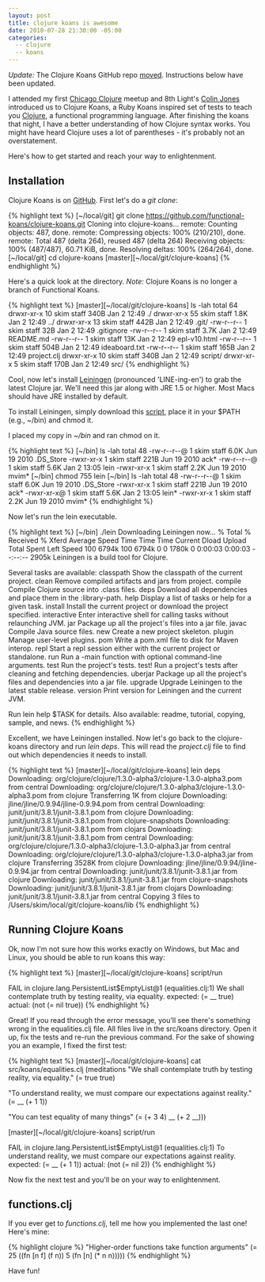 ```yaml
---
layout: post
title: clojure koans is awesome
date: 2010-07-28 21:30:00 -05:00
categories:
  -- clojure
  -- koans
---
```


*Update:* The Clojure Koans GitHub repo [moved](https://github.com/functional-koans/clojure-koans).  Instructions below have been updated.

I attended my first [Chicago Clojure](http://www.meetup.com/Chicago-Clojure/) meetup and 8th Light's [Colin Jones](http://twitter.com/trptcolin) introduced us to Clojure Koans, a Ruby Koans inspired set of tests to teach you [Clojure](http://clojure.org/), a functional programming language.  After finishing the koans that night, I have a better understanding of how Clojure syntax works.  You might have heard Clojure uses a lot of parentheses - it's probably not an overstatement.

Here's how to get started and reach your way to enlightenment.

## Installation

Clojure Koans is on [GitHub](https://github.com/functional-koans/clojure-koans).  First let's do a *git clone*:

{% highlight text %}
[~/local/git] git clone https://github.com/functional-koans/clojure-koans.git
Cloning into clojure-koans...
remote: Counting objects: 487, done.
remote: Compressing objects: 100% (210/210), done.
remote: Total 487 (delta 264), reused 487 (delta 264)
Receiving objects: 100% (487/487), 60.71 KiB, done.
Resolving deltas: 100% (264/264), done.
[~/local/git] cd clojure-koans
[master][~/local/git/clojure-koans]
{% endhighlight %}

Here's a quick look at the directory.  *Note:* Clojure Koans is no longer a branch of Functional Koans.

{% highlight text %}
[master][~/local/git/clojure-koans] ls -lah
total 64
drwxr-xr-x  10 skim  staff   340B Jan  2 12:49 ./
drwxr-xr-x  55 skim  staff   1.8K Jan  2 12:49 ../
drwxr-xr-x  13 skim  staff   442B Jan  2 12:49 .git/
-rw-r--r--   1 skim  staff    32B Jan  2 12:49 .gitignore
-rw-r--r--   1 skim  staff   3.7K Jan  2 12:49 README.md
-rw-r--r--   1 skim  staff    13K Jan  2 12:49 epl-v10.html
-rw-r--r--   1 skim  staff   504B Jan  2 12:49 ideaboard.txt
-rw-r--r--   1 skim  staff   165B Jan  2 12:49 project.clj
drwxr-xr-x  10 skim  staff   340B Jan  2 12:49 script/
drwxr-xr-x   5 skim  staff   170B Jan  2 12:49 src/
{% endhighlight %}

Cool, now let's install [Leiningen](http://github.com/technomancy/leiningen) (pronounced 'LINE-ing-en') to grab the latest Clojure jar.  We'll need this jar along with JRE 1.5 or higher.  Most Macs should have JRE installed by default.

To install Leiningen, simply download this [script](https://github.com/technomancy/leiningen/raw/stable/bin/lein), place it in your $PATH (e.g., ~/bin) and chmod it.

I placed my copy in *~/bin* and ran chmod on it.

{% highlight text %}
[~/bin] ls -lah
total 48
-rw-r--r--@ 1 skim  staff   6.0K Jun 19  2010 .DS_Store
-rwxr-xr-x  1 skim  staff   221B Jun 19  2010 ack*
-rw-r--r--@ 1 skim  staff   5.6K Jan  2 13:05 lein
-rwxr-xr-x  1 skim  staff   2.2K Jun 19  2010 mvim*
[~/bin] chmod 755 lein
[~/bin] ls -lah
total 48
-rw-r--r--@ 1 skim  staff   6.0K Jun 19  2010 .DS_Store
-rwxr-xr-x  1 skim  staff   221B Jun 19  2010 ack*
-rwxr-xr-x@ 1 skim  staff   5.6K Jan  2 13:05 lein*
-rwxr-xr-x  1 skim  staff   2.2K Jun 19  2010 mvim*
{% endhighlight %}

Now let's run the lein executable.

{% highlight text %}
[~/bin] ./lein
Downloading Leiningen now...
  % Total    % Received % Xferd  Average Speed   Time    Time     Time  Current
                                 Dload  Upload   Total   Spent    Left  Speed
100 6794k  100 6794k    0     0  1780k      0  0:00:03  0:00:03 --:--:-- 2905k
Leiningen is a build tool for Clojure.

Several tasks are available:
classpath   Show the classpath of the current project.
clean       Remove compiled artifacts and jars from project.
compile     Compile Clojure source into .class files.
deps        Download all dependencies and place them in the :library-path.
help        Display a list of tasks or help for a given task.
install     Install the current project or download the project specified.
interactive Enter interactive shell for calling tasks without relaunching JVM.
jar         Package up all the project's files into a jar file.
javac       Compile Java source files.
new         Create a new project skeleton.
plugin      Manage user-level plugins.
pom         Write a pom.xml file to disk for Maven interop.
repl        Start a repl session either with the current project or standalone.
run         Run a -main function with optional command-line arguments.
test        Run the project's tests.
test!       Run a project's tests after cleaning and fetching dependencies.
uberjar     Package up all the project's files and dependencies into a jar file.
upgrade     Upgrade Leiningen to the latest stable release.
version     Print version for Leiningen and the current JVM.

Run lein help $TASK for details.
Also available: readme, tutorial, copying, sample, and news.
{% endhighlight %}

Excellent, we have Leiningen installed.  Now let's go back to the clojure-koans directory and run *lein deps*.  This will read the *project.clj* file to find out which dependencies it needs to install.

{% highlight text %}
[master][~/local/git/clojure-koans] lein deps
Downloading: org/clojure/clojure/1.3.0-alpha3/clojure-1.3.0-alpha3.pom from central
Downloading: org/clojure/clojure/1.3.0-alpha3/clojure-1.3.0-alpha3.pom from clojure
Transferring 1K from clojure
Downloading: jline/jline/0.9.94/jline-0.9.94.pom from central
Downloading: junit/junit/3.8.1/junit-3.8.1.pom from clojure
Downloading: junit/junit/3.8.1/junit-3.8.1.pom from clojure-snapshots
Downloading: junit/junit/3.8.1/junit-3.8.1.pom from clojars
Downloading: junit/junit/3.8.1/junit-3.8.1.pom from central
Downloading: org/clojure/clojure/1.3.0-alpha3/clojure-1.3.0-alpha3.jar from central
Downloading: org/clojure/clojure/1.3.0-alpha3/clojure-1.3.0-alpha3.jar from clojure
Transferring 3528K from clojure
Downloading: jline/jline/0.9.94/jline-0.9.94.jar from central
Downloading: junit/junit/3.8.1/junit-3.8.1.jar from clojure
Downloading: junit/junit/3.8.1/junit-3.8.1.jar from clojure-snapshots
Downloading: junit/junit/3.8.1/junit-3.8.1.jar from clojars
Downloading: junit/junit/3.8.1/junit-3.8.1.jar from central
Copying 3 files to /Users/skim/local/git/clojure-koans/lib
{% endhighlight %}

## Running Clojure Koans

Ok, now I'm not sure how this works exactly on Windows, but Mac and Linux, you should be able to run koans this way:

{% highlight text %}
[master][~/local/git/clojure-koans] script/run

FAIL in clojure.lang.PersistentList$EmptyList@1 (equalities.clj:1)
We shall contemplate truth by testing reality, via equality.
expected: (= __ true)
  actual: (not (= nil true))
{% endhighlight %}

Great!  If you read through the error message, you'll see there's something wrong in the equalities.clj file.  All files live in the src/koans directory.  Open it up, fix the tests and re-run the previous command.  For the sake of showing you an example, I fixed the first test:

{% highlight text %}
[master][~/local/git/clojure-koans] cat src/koans/equalities.clj
(meditations
  "We shall contemplate truth by testing reality, via equality."
  (= true true)

  "To understand reality, we must compare our expectations against reality."
  (= __ (+ 1 1))

  "You can test equality of many things"
  (= (+ 3 4) __ (+ 2 __)))

[master][~/local/git/clojure-koans] script/run                 

FAIL in clojure.lang.PersistentList$EmptyList@1 (equalities.clj:1)
To understand reality, we must compare our expectations against reality.
expected: (= __ (+ 1 1))
  actual: (not (= nil 2))
{% endhighlight %}

Now fix the next test and you'll be on your way to enlightenment.

## functions.clj

If you ever get to *functions.clj*, tell me how you implemented the last one!  Here's mine:

{% highlight clojure %}
  "Higher-order functions take function arguments"
  (= 25 ((fn [n f] (f n)) 5
          (fn [n] (* n n)))))
{% endhighlight %}

Have fun!

